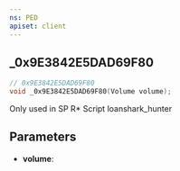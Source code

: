 ```yaml
---
ns: PED
apiset: client
---
```

## _0x9E3842E5DAD69F80

```c
// 0x9E3842E5DAD69F80
void _0x9E3842E5DAD69F80(Volume volume);
```

Only used in SP R* Script loanshark_hunter

## Parameters
* **volume**:



